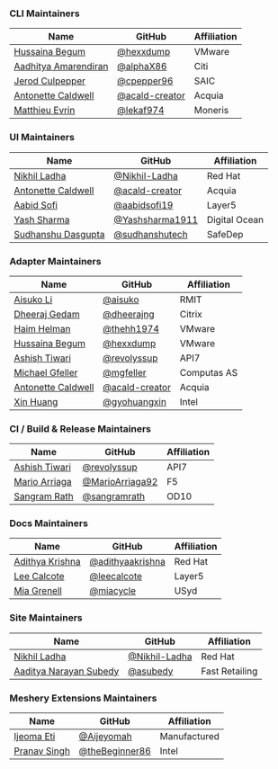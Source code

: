 ### CLI Maintainers

| Name                    | GitHub            | Affiliation |
| ----------------------- | ----------------- | ----------- |
| [Hussaina Begum](https://layer5.io/community/members/hussaina-begum)          | [@hexxdump](https://github.com/hexxdump)          | VMware      |
| [Aadhitya Amarendiran](https://layer5.io/community/members/aadhitya-amarendiran)    | [@alphaX86](https://github.com/alphaX86)          | Citi        |
| [Jerod Culpepper](https://layer5.io/community/members/jerod-culpepper)         | [@cpepper96](https://github.com/cpepper96)         | SAIC        |
| [Antonette Caldwell](https://layer5.io/community/members/antonette-caldwell)      | [@acald-creator](https://github.com/acald-creator)     | Acquia      |
| [Matthieu Evrin](https://layer5.io/community/members/matthieu-evrin)          | [@lekaf974](https://github.com/lekaf974)          | Moneris     |

### UI Maintainers

| Name                | GitHub                 | Affiliation |
| ------------------- | ---------------------- | --------------|
| [Nikhil Ladha](https://layer5.io/community/members/nikhil-ladha)        | [@Nikhil-Ladha](https://github.com/Nikhil-Ladha)           | Red Hat       |
| [Antonette Caldwell](https://layer5.io/community/members/antonette-caldwell)  | [@acald-creator](https://github.com/acald-creator)          | Acquia        |
| [Aabid Sofi](https://layer5.io/community/members/aabid-sofi)          | [@aabidsofi19](https://github.com/aabidsofi19)            | Layer5        |
| [Yash Sharma](https://layer5.io/community/members/yash-sharma)         | [@Yashsharma1911](https://github.com/Yashsharma1911)         | Digital Ocean |
| [Sudhanshu Dasgupta](https://layer5.io/community/members/sudhanshu-dasgupta)  | [@sudhanshutech](https://github.com/sudhanshutech)          | SafeDep       |

### Adapter Maintainers

| Name                | GitHub        | Affiliation |
| ------------------- | ------------- | ----------- |
| [Aisuko Li](https://layer5.io/community/members/aisuko-li)           | [@aisuko](https://github.com/aisuko)        | RMIT        |
| [Dheeraj Gedam](https://layer5.io/community/members/dheeraj-gedam)        | [@dheerajng](https://github.com/dheerajng)     | Citrix      |
| [Haim Helman](https://layer5.io/community/members/haim-helman)         | [@thehh1974](https://github.com/thehh1974)     | VMware      |
| [Hussaina Begum](https://layer5.io/community/members/hussaina-begum)      | [@hexxdump](https://github.com/hexxdump)      | VMware      |
| [Ashish Tiwari](https://layer5.io/community/members/ashish-tiwari)       | [@revolyssup](https://github.com/revolyssup)    | API7        |
| [Michael Gfeller](https://layer5.io/community/members/michael-gfeller)     | [@mgfeller](https://github.com/mgfeller)      | Computas AS |
| [Antonette Caldwell](https://layer5.io/community/members/antonette-caldwell)  | [@acald-creator](https://github.com/acald-creator) | Acquia      |
| [Xin Huang](https://layer5.io/community/members/xin-huang)           | [@gyohuangxin](https://github.com/gyohuangxin)   | Intel       |

### CI / Build & Release Maintainers

| Name                  | GitHub             | Affiliation |
| --------------------- | ------------------ | ----------- |
| [Ashish Tiwari](https://layer5.io/community/members/ashish-tiwari)         | [@revolyssup](https://github.com/revolyssup)         | API7        |
| [Mario Arriaga](https://layer5.io/community/members/mario-arriaga)         | [@MarioArriaga92](https://github.com/MarioArriaga92)     | F5          |
| [Sangram Rath](https://layer5.io/community/members/sangram-rath)          | [@sangramrath](https://github.com/sangramrath)        | OD10        |

### Docs Maintainers

| Name              | GitHub          | Affiliation |
| ----------------- | --------------- | ----------- |
| [Adithya Krishna](https://layer5.io/community/members/adithya-krishna)   | [@adithyaakrishna](https://github.com/adithyaakrishna) | Red Hat     |
| [Lee Calcote](https://layer5.io/community/members/lee-calcote)       | [@leecalcote](https://github.com/leecalcote)      | Layer5      |
| [Mia Grenell](https://layer5.io/community/members/mia-grenell)       | [@miacycle](https://github.com/miacycle)        | USyd        |

### Site Maintainers

| Name                    | GitHub       | Affiliation    |
| ----------------------  | -----------  | -------------- |
| [Nikhil Ladha](https://layer5.io/community/members/nikhil-ladha)            | [@Nikhil-Ladha](https://github.com/Nikhil-Ladha) | Red Hat        |
| [Aaditya Narayan Subedy](https://layer5.io/community/members/aaditya-narayan-subedy)  | [@asubedy](https://github.com/asubedy)      | Fast Retailing |

### Meshery Extensions Maintainers

| Name                    | GitHub         | Affiliation    |
| ----------------------  | -------------- | -------------- |
| [Ijeoma Eti](https://layer5.io/community/members/eti-ijeoma)              | [@Aijeyomah](https://github.com/Aijeyomah)      | Manufactured   |
| [Pranav Singh](https://layer5.io/community/members/pranav-singh)            | [@theBeginner86](https://github.com/theBeginner86)  | Intel          |